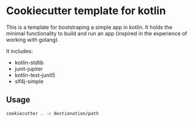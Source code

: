 # Cookiecutter template for kotlin

This is a template for bootstraping a simple app in kotlin. It holds the minimal functionality to build and run an app (inspired in the experience of working with golang).

It includes:

- kotlin-stdlib
- junit-jupiter
- kotlin-test-junit5
- slf4j-simple

## Usage

```bash
cookiecutter . -o destionation/path
```

